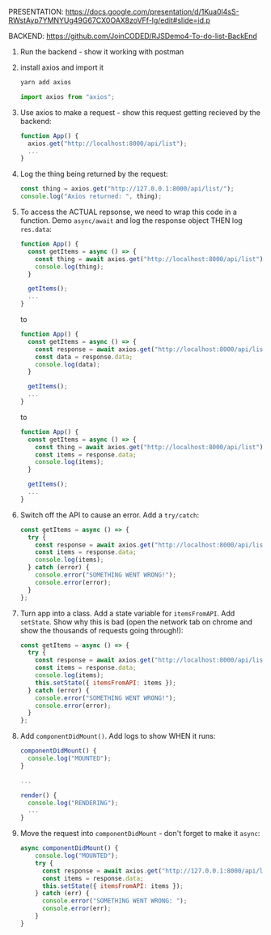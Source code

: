 PRESENTATION: https://docs.google.com/presentation/d/1Kua0l4sS-RWstAyp7YMNYUg49G67CX0OAX8zoVFf-lg/edit#slide=id.p

BACKEND: https://github.com/JoinCODED/RJSDemo4-To-do-list-BackEnd

1. Run the backend - show it working with postman

2. install axios and import it

   ```bash
   yarn add axios
   ```

   ```javascript
   import axios from "axios";
   ```

3. Use axios to make a request - show this request getting recieved by the backend:

   ```jsx
   function App() {
     axios.get("http://localhost:8000/api/list");
     ...
   }

   ```

4. Log the thing being returned by the request:

   ```jsx
   const thing = axios.get("http://127.0.0.1:8000/api/list/");
   console.log("Axios returned: ", thing);
   ```

5. To access the ACTUAL repsonse, we need to wrap this code in a function. Demo `async/await` and log the response object THEN log `res.data`:

   ```jsx
   function App() {
     const getItems = async () => {
       const thing = await axios.get("http://localhost:8000/api/list");
       console.log(thing);
     }

     getItems();
     ...
   }
   ```

   to

   ```jsx
   function App() {
     const getItems = async () => {
       const response = await axios.get("http://localhost:8000/api/list");
       const data = response.data;
       console.log(data);
     }

     getItems();
     ...
   }
   ```

   to

   ```jsx
   function App() {
     const getItems = async () => {
       const thing = await axios.get("http://localhost:8000/api/list");
       const items = response.data;
       console.log(items);
     }

     getItems();
     ...
   }
   ```

6. Switch off the API to cause an error. Add a `try/catch`:

   ```jsx
   const getItems = async () => {
     try {
       const response = await axios.get("http://localhost:8000/api/list");
       const items = response.data;
       console.log(items);
     } catch (error) {
       console.error("SOMETHING WENT WRONG!");
       console.error(error);
     }
   };
   ```

7. Turn app into a class. Add a state variable for `itemsFromAPI`. Add `setState`. Show why this is bad (open the network tab on chrome and show the thousands of requests going through!):

   ```jsx
   const getItems = async () => {
     try {
       const response = await axios.get("http://localhost:8000/api/list");
       const items = response.data;
       console.log(items);
       this.setState({ itemsFromAPI: items });
     } catch (error) {
       console.error("SOMETHING WENT WRONG!");
       console.error(error);
     }
   };
   ```

8. Add `componentDidMount()`. Add logs to show WHEN it runs:

   ```jsx
   componentDidMount() {
     console.log("MOUNTED");
   }

   ...

   render() {
     console.log("RENDERING");
     ...
   }
   ```

9. Move the request into `componentDidMount` - don't forget to make it `async`:

   ```jsx
   async componentDidMount() {
       console.log("MOUNTED");
       try {
         const response = await axios.get("http://127.0.0.1:8000/api/list/");
         const items = response.data;
         this.setState({ itemsFromAPI: items });
       } catch (err) {
         console.error("SOMETHING WENT WRONG: ");
         console.error(err);
       }
   }
   ```
